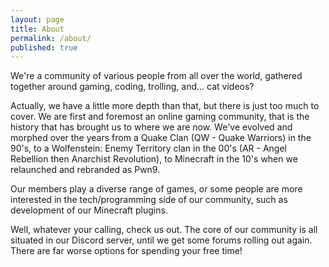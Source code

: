 ```yaml
---
layout: page
title: About
permalink: /about/
published: true
---
```

We're a community of various people from all over the world, gathered together around gaming, coding, trolling, and... cat videos? 

Actually, we have a little more depth than that, but there is just too much to cover. We are first and foremost an online gaming community, that is the history that has brought us to where we are now. We've evolved and morphed over the years from a Quake Clan (QW - Quake Warriors) in the 90's, to a Wolfenstein: Enemy Territory clan in the 00's (AR - Angel Rebellion then Anarchist Revolution), to Minecraft in the 10's when we relaunched and rebranded as Pwn9.  

Our members play a diverse range of games, or some people are more interested in the tech/programming side of our community, such as development of our Minecraft plugins.

Well, whatever your calling, check us out. The core of our community is all situated in our Discord server, until we get some forums rolling out again. There are far worse options for spending your free time!